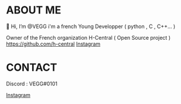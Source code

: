 # ABOUT ME 
👋 Hi, I’m @VEGG
i'm a french Young Developper ( python , C , C++... )



Owner of the French organization H-Central ( Open Source project )
https://github.com/h-central
<a class="github-button" href="https://discord.gg/TxRpcaneC7" aria-label="discord server">Instagram</a>
 # CONTACT
Discord : VEGG#0101

<a class="github-button" href="https://www.instagram.com/vegg_imd/" aria-label="Instagram">Instagram</a>
 

